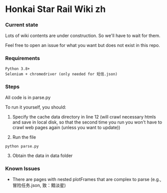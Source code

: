 # Honkai Star Rail Wiki zh

### Current state

Lots of wiki contents are under construction. So we'll have to wait for them. 

Feel free to open an issue for what you want but does not exist in this repo.

### Requirements

~~~
Python 3.8+
Selenium + chromedriver (only needed for 短信.json)
~~~

### Steps

All code is in parse.py

To run it yourself, you should:

1. Specify the cache data directory in line 12 (will crawl necessary htmls and save in local disk, so that the second time you run you won't have to crawl web pages again (unless you want to update))

2. Run the file
~~~
python parse.py
~~~

3. Obtain the data in data folder

### Known Issues

- There are pages with nested plotFrames that are complex to parse (e.g., 冒险任务.json, 致：黯淡星)
